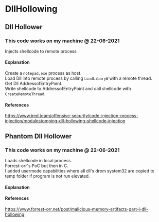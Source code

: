 # DllHollowing

## Dll Hollower
### This code works on my machine @ 22-06-2021
Injects shellcode to remote process
#### Explanation
Create a `notepad.exe` process as host.  
Load Dll into remote process by calling `LoadLibaryW` with a remote thread.  
Get Dll AddressofEntryPoint.  
Write shellcode to AddressofEntryPoint and call shellcode with `CreateRemoteThread`.  

#### References
https://www.ired.team/offensive-security/code-injection-process-injection/modulestomping-dll-hollowing-shellcode-injection  

## Phantom Dll Hollower
### This code works on my machine @ 22-06-2021
Loads shellcode in local process.  
Forrest-orr's PoC but then in C.  
I added usermode capabilities where all dll's drom system32 are copied to temp folder if program is not run elevated.
#### Explanation
#### References
https://www.forrest-orr.net/post/malicious-memory-artifacts-part-i-dll-hollowing
